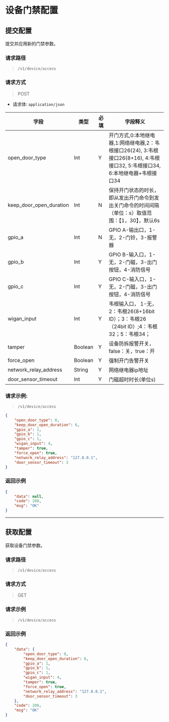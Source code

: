 # 设备门禁配置

## 提交配置

提交并应用新的门禁参数。

### 请求路径

> `​/v1​/device​/access`

### 请求方式

> POST

- 请求体: `application/json`

| 字段                    | 类型    | 必填 | 字段释义                                                                                                                      |
| ----------------------- | ------- | ---- | ----------------------------------------------------------------------------------------------------------------------------- |
| open_door_type          | Int     | Y    | 开门方式,0:本地继电器,1:网络继电器,2：韦根接口26(24), 3:韦根接口26(8+16), 4:韦根接口32, 5:韦根接口34, 6:本地继电器+韦根接口34 |
| keep_door_open_duration | Int     | N    | 保持开门状态的时长，即从发出开门命令到发出关门命令的时间间隔（单位：s）取值范围：【1，30】，默认6s                            |
| gpio_a                  | Int     | N    | GPIO A-输出口，1-无，2-门铃，3-报警器                                                                                         |
| gpio_b                  | Int     | Y    | GPIO B-输入口，1-无，2-门磁，3-出门按钮，4-消防信号                                                                           |
| gpio_c                  | Int     | Y    | GPIO C-输入口，1-无，2-门磁，3-出门按钮，4-消防信号                                                                           |
| wigan_input             | Int     | Y    | 韦根输入口， 1-无，2：韦根26(8+16bit ID）；3：韦根26 （24bit ID）;4：韦根32；5：韦根34；                                      |
| tamper                  | Boolean | Y    | 设备防拆报警开关，false：关，true：开                                                                                         |
| force_open              | Boolean | Y    | 强制开门告警开关                                                                                                              |
| network_relay_address   | String  | Y    | 网络继电器ip地址                                                                                                              |
| door_sensor_timeout     | Int     | Y    | 门磁超时时长(单位s)                                                                                                           |

### 请求示例:

> `​/v1​/device​/access`

```json
{
    "open_door_type": 0,
    "keep_door_open_duration": 6,
    "gpio_a": 1,
    "gpio_b": 1,
    "gpio_c": 1,
    "wigan_input": 4,
    "tamper": true,
    "force_open": true,
    "network_relay_address": "127.0.0.1",
    "door_sensor_timeout": 3
}
```
### 返回示例

```json
{
    "data": null,
    "code": 200,
    "msg": "OK"
}
```

---

## 获取配置

获取设备门禁参数。

### 请求路径

> `​/v1​/device​/access`

### 请求方式

> GET

### 请求示例

> `​/v1​/device​/access`

### 返回示例

```json
{
    "data": {
        "open_door_type": 0,
        "keep_door_open_duration": 6,
        "gpio_a": 1,
        "gpio_b": 1,
        "gpio_c": 1,
        "wigan_input": 4,
        "tamper": true,
        "force_open": true,
        "network_relay_address": "127.0.0.1",
        "door_sensor_timeout": 3
    },
    "code": 200,
    "msg": "OK"
}
```

